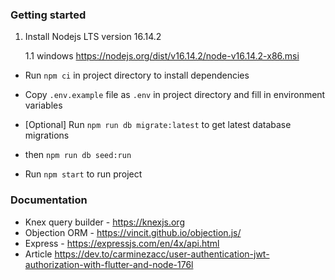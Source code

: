 ### Getting started

1. Install Nodejs LTS version 16.14.2

   1.1 windows https://nodejs.org/dist/v16.14.2/node-v16.14.2-x86.msi

- Run `npm ci` in project directory to install dependencies
- Copy `.env.example` file as `.env` in project directory and fill in environment variables

- [Optional] Run `npm run db migrate:latest` to get latest database migrations
- then `npm run db seed:run`

- Run `npm start` to run project

### Documentation

- Knex query builder - https://knexjs.org
- Objection ORM - https://vincit.github.io/objection.js/
- Express - https://expressjs.com/en/4x/api.html
- Article https://dev.to/carminezacc/user-authentication-jwt-authorization-with-flutter-and-node-176l
